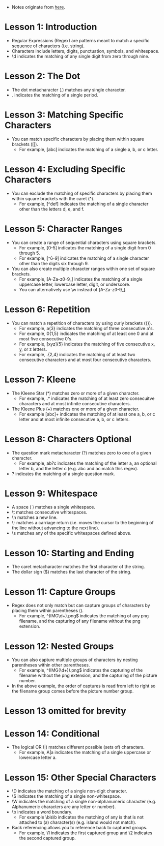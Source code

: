 - Notes originate from [here](https://regexone.com/lesson/introduction_abcs).

# Lesson 1: Introduction
- Regular Expressions (Regex) are patterns meant to match a specific sequence of characters (i.e. string).
- Characters include letters, digits, punctuation, symbols, and whitespace.
- \d indicates the matching of any single digit from zero through nine.

# Lesson 2: The Dot
- The dot metacharacter (.)  matches any single character.
- \. indicates the matching of a single period.

# Lesson 3: Matching Specific Characters
- You can match specific characters by placing them within square brackets ([]).
    - For example, [abc] indicates the matching of a single a, b, or c letter.

# Lesson 4: Excluding Specific Characters
- You can exclude the matching of specific characters by placing them within square brackets with the caret (^).
    - For example, [^def] indicates the matching of a single character other than the letters d, e, and f.

# Lesson 5: Character Ranges
- You can create a range of sequential characters using square brackets.
    - For example, [0-5] indicates the matching of a single digit from 0 through 5.
    - For example, [^6-9] indicates the matching of a single character other than the digits six through 9.
- You can also create multiple character ranges within one set of square brackets.
    - For example, [A-Za-z0-9_] indicates the matching of a single uppercase letter, lowercase letter, digit, or underscore.
    - You can alternatively use \w instead of [A-Za-z0-9_].

# Lesson 6: Repetition
- You can match a repetition of characters by using curly brackets ({}).
    - For example, a{3} indicates the matching of three consecutive a's.
    - For example, 0{1,5} indicates the matching of at least one 0 and at most five consecutive 0's.
    - For example, [xyz]{5} indicates the matching of five consecutive x, y, or z letters.
    - For example, .{2,4} indicates the matching of at least two consecutive characters and at most four consecutive characters.

# Lesson 7: Kleene
- The Kleene Star (*) matches zero or more of a given character.
    - For example, .* indicates the matching of at least zero consecuitve characters and at most infinite consecutive characters.
- The Kleene Plus (+) matches one or more of a given character.
    - For example [abc]+ indicates the matching of at least one a, b, or c letter and at most infinite consecutive a, b, or c letters.

# Lesson 8: Characters Optional
- The question mark metacharacter (?) matches zero to one of a given character.
    - For example, ab?c indicates the matching of the letter a, an optional letter b, and the letter c (e.g. abc and ac match this regex).
- \? indicates the matching of a single question mark.

# Lesson 9: Whitespace
- A space ( ) matches a single whitespace.
- \t matches consecutive whitespaces.
- \n matches a new line.
- \r matches a carriage return (i.e. moves the cursor to the beginning of the line without advancing to the next line).
- \s matches any of the specific whitespaces defined above.

# Lesson 10: Starting and Ending
- The caret metacharacter matches the first character of the string.
- The dollar sign ($) matches the last character of the string.

# Lesson 11: Capture Groups
- Regex does not only match but can capture groups of characters by placing them within parentheses ().
    - For example, ^(IMG\d+)\.png$ indicates the matching of any png filename, and the capturing of any filename without the png extension.

# Lesson 12: Nested Groups
- You can also capture multiple groups of characters by nesting parentheses within other parentheses.
    - For example, ^(IMG(\d+))\.png$ indicates the capturing of the filename without the png extension, and the capturing of the picture number.
- In the above example, the order of captures is read from left to right so the filename group comes before the picture number group.

# Lesson 13 omitted for brevity

# Lesson 14: Conditional
- The logical OR (|) matches different possible (sets of) characters.
    - For example, A|a indicates the matching of a single uppercase or lowercase letter a.

# Lesson 15: Other Special Characters
- \D indicates the matching of a single non-digit character.
- \S indicates the matching of a single non-whitespace.
- \W indicates the matching of a single non-alphanumeric character (e.g. Alphanumeric characters are any letter or number).
- \b indicates a word boundary.
    - For example \bis\b indicates the matching of any is that is not attached to (a) character(s) (e.g. island would not match).
- Back referencing allows you to reference back to captured groups.
    - For example, \1 indicates the first captured group and \2 indicates the second captured group.